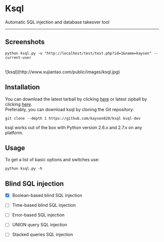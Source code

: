 # Ksql
Automatic SQL injection and database takeover tool<br>

------

## Screenshots
```
python ksql.py -u "http://localhost/test/test.php?id=1&name=kaysen" --current-user
```
<br>
![ksql](http://www.xujiantao.com/public/images/ksql.jpg)


## Installation
You can download the latest tarball by clicking [here](https://github.com/kaysen820/ksql/tarball/master) or latest zipball by clicking [here](https://github.com/kaysen820/ksql/zipball/master).<br>
Preferably, you can download ksql by cloning the Git repository:<br>
```
git clone --depth 1 https://github.com/kaysen820/ksql ksql-dev
```
ksql works out of the box with Python version 2.6.x and 2.7.x on any platform.


## Usage
To get a list of basic options and switches use:<br>
```
python ksql.py -h
```

## Blind SQL injection
- [x] Boolean-based blind SQL injection
- [ ] Time-based blind SQL injection
- [ ] Error-based SQL injection
- [ ] UNION query SQL injection
- [ ] Stacked queries SQL injection

